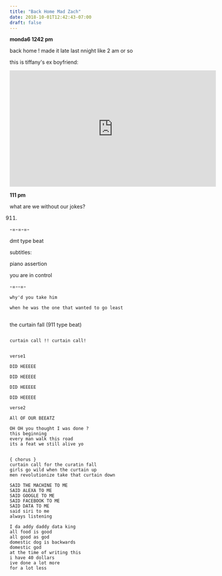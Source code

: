 ```yaml
---
title: "Back Home Mad Zach"
date: 2018-10-01T12:42:43-07:00
draft: false
---
```



**monda6 1242 pm**

back home ! made it late last nnight like 2 am or so

this is tiffany's ex boyfriend:

<iframe width="560" height="315" src="https://www.youtube.com/embed/v00gglkIAPQ" frameborder="0" allow="autoplay; encrypted-media" allowfullscreen></iframe>



**111 pm**

what are we without our jokes?

911.


-=-=-=-

dmt type beat

subtitles:

piano assertion

you are in control




-=--=-

```
why'd you take him

when he was the one that wanted to go least

```


##
the curtain fall (911 type beat)


  ```

  curtain call !! curtain call!


verse1

DID HEEEEE

DID HEEEEE

DID HEEEEE

DID HEEEEE

verse2

All OF OUR BEEATZ

OH OH you thought I was done ?
this beginning
every man walk this road
its a feat we still alive yo


{ chorus }
curtain call for the curatin fall
girls go wild when the curtain up
men revolutionize take that curtain down

SAID THE MACHINE TO ME
SAID ALEXA TO ME
SAID GOOGLE TO ME
SAID FACEBOOK TO ME
SAID DATA TO ME
said siri to me
always listening

I da addy daddy data king
all food is good
all good as god
domestic dog is backwards
domestic god
at the time of writing this
i have 40 dollars
ive done a lot more
for a lot less



```
